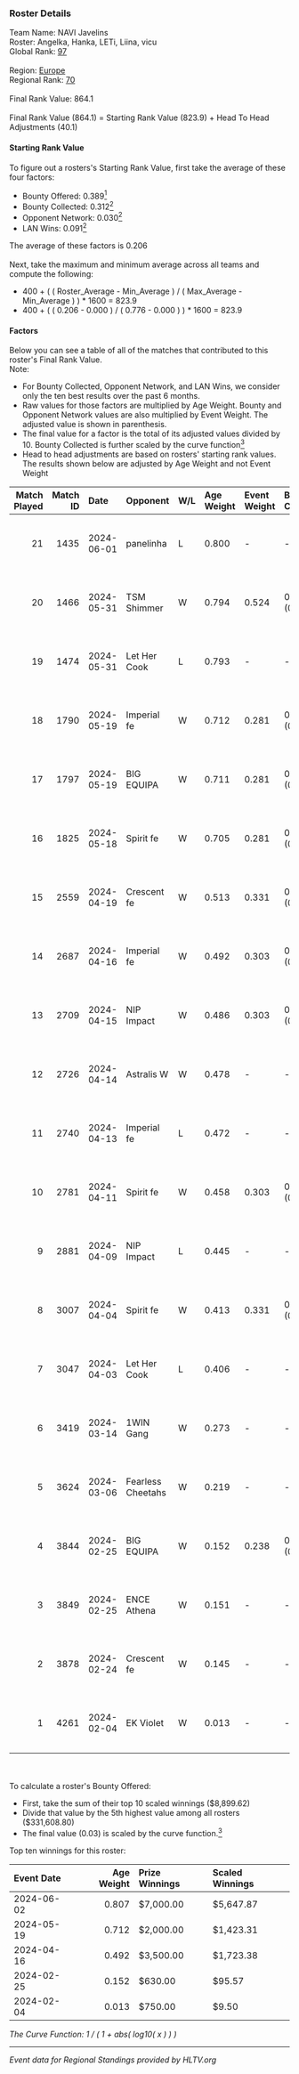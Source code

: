 ### Roster Details<br />
Team Name: NAVI Javelins<br />
Roster: Angelka, Hanka, LETi, Liina, vicu<br />
Global Rank: [97](../standings_global.md)<br />
<br />
Region: [Europe]( ../standings_europe.md)<br />
Regional Rank: [70]( ../standings_europe.md)<br />
<br />
Final Rank Value:  864.1<br />
<br />
Final Rank Value (864.1) = Starting Rank Value (823.9) + Head To Head Adjustments (40.1)<br />

#### Starting Rank Value<br />
To figure out a rosters's Starting Rank Value, first take the average of these four factors:<br />
- Bounty Offered: 0.389[<sup>1</sup>](#table2)
- Bounty Collected: 0.312[<sup>2</sup>](#table1)
- Opponent Network: 0.030[<sup>2</sup>](#table1)
- LAN Wins: 0.091[<sup>2</sup>](#table1)

The average of these factors is 0.206<br />
<br />
Next, take the maximum and minimum average across all teams and compute the following:<br />
- 400 + ( ( Roster_Average - Min_Average ) / ( Max_Average - Min_Average ) ) * 1600 = 823.9
- 400 + ( ( 0.206 - 0.000 ) / ( 0.776 - 0.000 ) ) * 1600 = 823.9


#### Factors<br />
Below you can see a table of all of the matches that contributed to this roster's Final Rank Value.<br />
Note:<br />

- For Bounty Collected, Opponent Network, and LAN Wins, we consider only the ten best results over the past 6 months.
- Raw values for those factors are multiplied by Age Weight. Bounty and Opponent Network values are also multiplied by Event Weight. The adjusted value is shown in parenthesis.
- The final value for a factor is the total of its adjusted values divided by 10. Bounty Collected is further scaled by the curve function[<sup>3</sup>](#curveFunction)
- Head to head adjustments are based on rosters' starting rank values. The results shown below are adjusted by Age Weight and not Event Weight
<span id="table1"></span><br />


| Match Played | Match ID | Date       | Opponent          | W/L | Age Weight | Event Weight | Bounty Collected | Opponent Network | LAN Wins  | H2H Adj. | Roster                            |
| -: | -: | :- | :- | :- | :- | :- | :- | :- | :- | -: | :- |
|           21 |     1435 | 2024-06-01 | panelinha         | L   | 0.800      | -            | -                | -                | -         |   -12.54 | Angelka, Hanka, LETi, Liina, vicu |
|           20 |     1466 | 2024-05-31 | TSM Shimmer       | W   | 0.794      | 0.524        | 0.020 (0.009)    | 0.201 (0.083)    | 1 (0.794) |     7.72 | Angelka, Hanka, LETi, Liina, vicu |
|           19 |     1474 | 2024-05-31 | Let Her Cook      | L   | 0.793      | -            | -                | -                | -         |   -11.01 | Angelka, Hanka, LETi, Liina, vicu |
|           18 |     1790 | 2024-05-19 | Imperial fe       | W   | 0.712      | 0.281        | 0.130 (0.026)    | 0.270 (0.054)    | 0 (0.000) |    16.55 | Angelka, Hanka, LETi, Liina, vicu |
|           17 |     1797 | 2024-05-19 | BIG EQUIPA        | W   | 0.711      | 0.281        | 0.017 (0.003)    | 0.156 (0.031)    | 0 (0.000) |     9.12 | Angelka, Hanka, LETi, Liina, vicu |
|           16 |     1825 | 2024-05-18 | Spirit fe         | W   | 0.705      | 0.281        | 0.005 (0.001)    | 0.101 (0.020)    | 0 (0.000) |     5.12 | Angelka, Hanka, LETi, Liina, vicu |
|           15 |     2559 | 2024-04-19 | Crescent fe       | W   | 0.513      | 0.331        | 0.005 (0.001)    | 0.080 (0.013)    | 0 (0.000) |     3.97 | Angelka, Hanka, LETi, Liina, vicu |
|           14 |     2687 | 2024-04-16 | Imperial fe       | W   | 0.492      | 0.303        | 0.130 (0.019)    | 0.270 (0.040)    | 0 (0.000) |    12.01 | Angelka, Hanka, LETi, Liina, vicu |
|           13 |     2709 | 2024-04-15 | NIP Impact        | W   | 0.486      | 0.303        | 0.005 (0.001)    | 0.191 (0.028)    | 0 (0.000) |     5.66 | Angelka, Hanka, LETi, Liina, vicu |
|           12 |     2726 | 2024-04-14 | Astralis W        | W   | 0.478      | -            | -                | -                | 0 (0.000) |     3.57 | Angelka, Hanka, LETi, Liina, vicu |
|           11 |     2740 | 2024-04-13 | Imperial fe       | L   | 0.472      | -            | -                | -                | -         |    -3.23 | Angelka, Hanka, LETi, Liina, vicu |
|           10 |     2781 | 2024-04-11 | Spirit fe         | W   | 0.458      | 0.303        | 0.005 (0.001)    | 0.101 (0.014)    | 0 (0.000) |     3.98 | Angelka, Hanka, LETi, Liina, vicu |
|            9 |     2881 | 2024-04-09 | NIP Impact        | L   | 0.445      | -            | -                | -                | -         |    -9.06 | Angelka, Hanka, LETi, Liina, vicu |
|            8 |     3007 | 2024-04-04 | Spirit fe         | W   | 0.413      | 0.331        | 0.005 (0.001)    | 0.101 (0.014)    | 0 (0.000) |     3.66 | Angelka, Hanka, LETi, Liina, vicu |
|            7 |     3047 | 2024-04-03 | Let Her Cook      | L   | 0.406      | -            | -                | -                | -         |    -4.62 | Angelka, Hanka, LETi, Liina, vicu |
|            6 |     3419 | 2024-03-14 | 1WIN Gang         | W   | 0.273      | -            | -                | -                | -         |     2.35 | Angelka, Hanka, LETi, Liina, vicu |
|            5 |     3624 | 2024-03-06 | Fearless Cheetahs | W   | 0.219      | -            | -                | -                | -         |     2.14 | Angelka, Hanka, LETi, Liina, vicu |
|            4 |     3844 | 2024-02-25 | BIG EQUIPA        | W   | 0.152      | 0.238        | 0.017 (0.001)    | 0.156 (0.006)    | -         |     2.07 | Angelka, Hanka, LETi, Liina, vicu |
|            3 |     3849 | 2024-02-25 | ENCE Athena       | W   | 0.151      | -            | -                | -                | -         |     1.27 | Angelka, Hanka, LETi, Liina, vicu |
|            2 |     3878 | 2024-02-24 | Crescent fe       | W   | 0.145      | -            | -                | -                | -         |     1.35 | Angelka, Hanka, LETi, Liina, vicu |
|            1 |     4261 | 2024-02-04 | EK Violet         | W   | 0.013      | -            | -                | -                | -         |     0.05 | Angelka, Hanka, LETi, Liina, vicu |

<br />
<span id="table2"></span><br />
To calculate a roster's Bounty Offered:<br />

- First, take the sum of their top 10 scaled winnings ($8,899.62)
- Divide that value by the 5th highest value among all rosters ($331,608.80)
- The final value (0.03) is scaled by the curve function.[<sup>3</sup>](#curveFunction)

Top ten winnings for this roster:<br />

| Event Date | Age Weight | Prize Winnings | Scaled Winnings |
| :- | -: | :- | :- |
| 2024-06-02 |      0.807 | $7,000.00      | $5,647.87       |
| 2024-05-19 |      0.712 | $2,000.00      | $1,423.31       |
| 2024-04-16 |      0.492 | $3,500.00      | $1,723.38       |
| 2024-02-25 |      0.152 | $630.00        | $95.57          |
| 2024-02-04 |      0.013 | $750.00        | $9.50           |


<span id="curveFunction"></span>_The Curve Function: 1 / ( 1 + abs( log10( x ) ) )_<br />

---
_Event data for Regional Standings provided by HLTV.org_<br />
